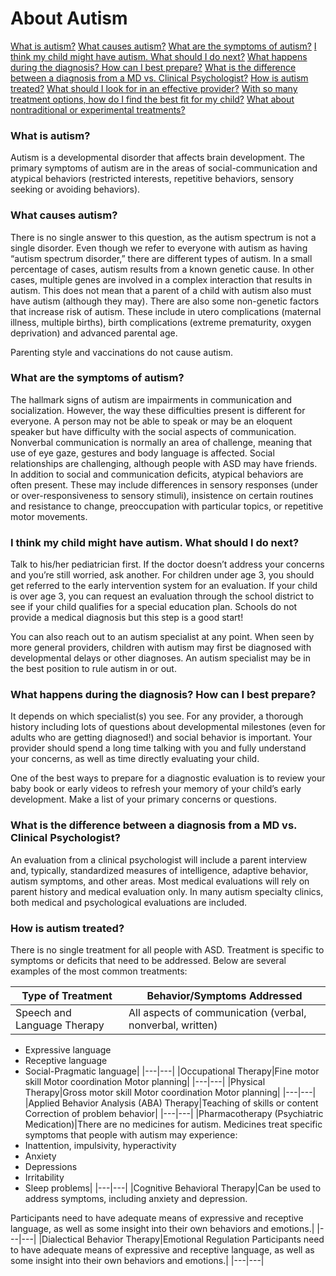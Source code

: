 # About Autism

[What is autism?](#what-is-autism)
[What causes autism?](#what-causes-autism)
[What are the symptoms of autism?](#what-are-the-symptoms-of-autism)
[I think my child might have autism. What should I do next?](i-think-my-child-might-have-autism-what-should-i-do-next)
[What happens during the diagnosis? How can I best prepare?](what-happens-during-the-diagnosis-how-can-i-best-prepare)
[What is the difference between a diagnosis from a MD vs. Clinical Psychologist?](what-is-the-difference-between-a-diagnosis-from-a-md-vs-clinical-psychologist)
[How is autism treated?](how-is-autism-treated)
[What should I look for in an effective provider?](what-should-i-look-for-in-an-effective-provider)
[With so many treatment options, how do I find the best fit for my child?](with-so-many-treatment-options-how-do-i-find-the-best-fit-for-my-child)
[What about nontraditional or experimental treatments?](what-about-nontraditional-or-experimental-treatments)

### What is autism?
Autism is a developmental disorder that affects brain development. The primary symptoms of autism are in the areas of social-communication and atypical behaviors (restricted interests, repetitive behaviors, sensory seeking or avoiding behaviors).

### What causes autism?
There is no single answer to this question, as the autism spectrum is not a single disorder. Even though we refer to everyone with autism as having “autism spectrum disorder,” there are different types of autism. In a small percentage of cases, autism results from a known genetic cause. In other cases, multiple genes are involved in a complex interaction that results in autism. This does not mean that a parent of a child with autism also must have autism (although they may). There are also some non-genetic factors that increase risk of autism. These include in utero complications (maternal illness, multiple births), birth complications (extreme prematurity, oxygen deprivation) and advanced parental age.

Parenting style and vaccinations do not cause autism.

### What are the symptoms of autism?
The hallmark signs of autism are impairments in communication and socialization. However, the way these difficulties present is different for everyone. A person may not be able to speak or may be an eloquent speaker but have difficulty with the social aspects of communication. Nonverbal communication is normally an area of challenge, meaning that use of eye gaze, gestures and body language is affected. Social relationships are challenging, although people with ASD may have friends. In addition to social and communication deficits, atypical behaviors are often present. These may include differences in sensory responses (under or over-responsiveness to sensory stimuli), insistence on certain routines and resistance to change, preoccupation with particular topics, or repetitive motor movements.

### I think my child might have autism. What should I do next?
Talk to his/her pediatrician first. If the doctor doesn’t address your concerns and you’re still worried, ask another. For children under age 3, you should get referred to the early intervention system for an evaluation. If your child is over age 3, you can request an evaluation through the school district to see if your child qualifies for a special education plan. Schools do not provide a medical diagnosis but this step is a good start!

You can also reach out to an autism specialist at any point. When seen by more general providers, children with autism may first be diagnosed with developmental delays or other diagnoses. An autism specialist may be in the best position to rule autism in or out.

### What happens during the diagnosis? How can I best prepare?
It depends on which specialist(s) you see. For any provider, a thorough history including lots of questions about developmental milestones (even for adults who are getting diagnosed!) and social behavior is important. Your provider should spend a long time talking with you and fully understand your concerns, as well as time directly evaluating your child.

One of the best ways to prepare for a diagnostic evaluation is to review your baby book or early videos to refresh your memory of your child’s early development. Make a list of your primary concerns or questions.

### What is the difference between a diagnosis from a MD vs. Clinical Psychologist?
An evaluation from a clinical psychologist will include a parent interview and, typically, standardized measures of intelligence, adaptive behavior, autism symptoms, and other areas. Most medical evaluations will rely on parent history and medical evaluation only. In many autism specialty clinics, both medical and psychological evaluations are included.

### How is autism treated?
There is no single treatment for all people with ASD. Treatment is specific to symptoms or deficits that need to be addressed. Below are several examples of the most common treatments:

| Type of Treatment | Behavior/Symptoms Addressed|
|---|---|
|Speech and Language Therapy|All aspects of communication (verbal, nonverbal, written)
- Expressive language
- Receptive language
- Social-Pragmatic language|
|---|---|
|Occupational Therapy|Fine motor skill
Motor coordination
Motor planning|
|---|---|
|Physical Therapy|Gross motor skill
Motor coordination
Motor planning|
|---|---|
|Applied Behavior Analysis (ABA) Therapy|Teaching of skills or content
Correction of problem behavior|
|---|---|
|Pharmacotherapy (Psychiatric Medication)|There are no medicines for autism.
Medicines treat specific symptoms that people with autism may experience:
- Inattention, impulsivity, hyperactivity
- Anxiety
- Depressions
- Irritability
- Sleep problems|
|---|---|
|Cognitive Behavioral Therapy|Can be used to address symptoms, including anxiety and depression.

Participants need to have adequate means of expressive and receptive language, as well as some insight into their own behaviors and emotions.|
|---|---|
|Dialectical Behavior Therapy|Emotional Regulation
Participants need to have adequate means of expressive and receptive language, as well as some insight into their own behaviors and emotions.|
|---|---|
